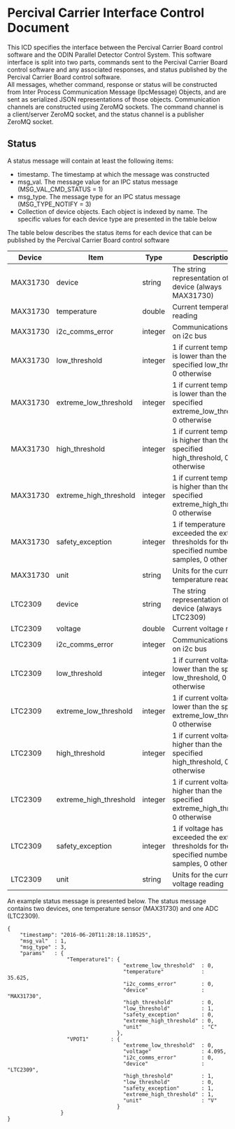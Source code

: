 Percival Carrier Interface Control Document
===========================================

This ICD specifies the interface between the Percival Carrier Board control software and the ODIN Parallel Detector Control System.  This software interface is split into two parts, commands sent to the Percival Carrier Board control software and any associated responses, and status published by the Percival Carrier Board control software.  
All messages, whether command, response or status will be constructed from Inter Process Communication Message (IpcMessage) Objects, and are sent as serialized JSON representations of those objects.
Communication channels are constructed using ZeroMQ sockets.  The command channel is a client/server ZeroMQ socket, and the status channel is a publisher ZeroMQ socket.

## Status

A status message will contain at least the following items:
- timestamp.  The timestamp at which the message was constructed
- msg_val.  The message value for an IPC status message (MSG_VAL_CMD_STATUS = 1)
- msg_type.  The message type for an IPC status message (MSG_TYPE_NOTIFY = 3)
- Collection of device objects.  Each object is indexed by name.  The specific values for each device type are presented in the table below

The table below describes the status items for each device that can be published by the Percival Carrier Board control software

|Device|Item|Type|Description|
|------|----|----|-----------|
|MAX31730|device|string|The string representation of the device (always MAX31730)|
|MAX31730|temperature|double|Current temperature reading|
|MAX31730|i2c_comms_error|integer|Communications error on i2c bus|
|MAX31730|low_threshold|integer|1 if current temperature is lower than the specified low_threshold, 0 otherwise|
|MAX31730|extreme_low_threshold|integer|1 if current temperature is lower than the specified extreme_low_threshold, 0 otherwise|
|MAX31730|high_threshold|integer|1 if current temperature is higher than the specified high_threshold, 0 otherwise|
|MAX31730|extreme_high_threshold|integer|1 if current temperature is higher than the specified extreme_high_threshold, 0 otherwise|
|MAX31730|safety_exception|integer|1 if temperature has exceeded the extreme thresholds for the specified number of samples, 0 otherwise|
|MAX31730|unit|string|Units for the current temperature reading|
|LTC2309|device|string|The string representation of the device (always LTC2309)|
|LTC2309|voltage|double|Current voltage reading|
|LTC2309|i2c_comms_error|integer|Communications error on i2c bus|
|LTC2309|low_threshold|integer|1 if current voltage is lower than the specified low_threshold, 0 otherwise|
|LTC2309|extreme_low_threshold|integer|1 if current voltage is lower than the specified extreme_low_threshold, 0 otherwise|
|LTC2309|high_threshold|integer|1 if current voltage is higher than the specified high_threshold, 0 otherwise|
|LTC2309|extreme_high_threshold|integer|1 if current voltage is higher than the specified extreme_high_threshold, 0 otherwise|
|LTC2309|safety_exception|integer|1 if voltage has exceeded the extreme thresholds for the specified number of samples, 0 otherwise|
|LTC2309|unit|string|Units for the current voltage reading|


An example status message is presented below.  The status message contains two devices, one temperature sensor (MAX31730) and one ADC (LTC2309).

```
{
    "timestamp": "2016-06-20T11:28:18.110525",
    "msg_val"  : 1,
    "msg_type" : 3,
    "params"   : {
                   "Temperature1": {
                                     "extreme_low_threshold"  : 0,
                                     "temperature"            : 35.625,
                                     "i2c_comms_error"        : 0,
                                     "device"                 : "MAX31730",
                                     "high_threshold"         : 0,
                                     "low_threshold"          : 1,
                                     "safety_exception"       : 0,
                                     "extreme_high_threshold" : 0,
                                     "unit"                   : "C"
                                   },
                   "VPOT1"       : {
                                     "extreme_low_threshold"  : 0,
                                     "voltage"                : 4.095,
                                     "i2c_comms_error"        : 0,
                                     "device"                 : "LTC2309",
                                     "high_threshold"         : 1,
                                     "low_threshold"          : 0,
                                     "safety_exception"       : 1,
                                     "extreme_high_threshold" : 1,
                                     "unit"                   : "V"
                                   }
                 }
}
```
